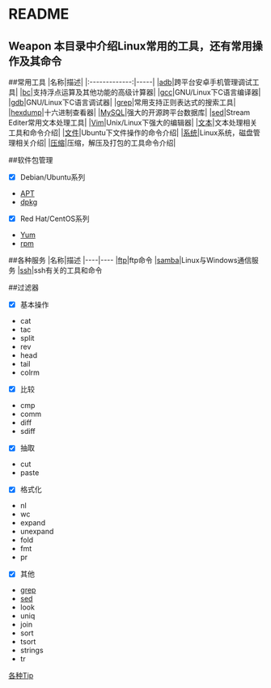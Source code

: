 README
======
Weapon
本目录中介绍Linux常用的工具，还有常用操作及其命令
------
##常用工具
|名称|描述|
|:-------------:|-----|
|[adb](adb.md)|跨平台安卓手机管理调试工具|
|[bc](bc.md)|支持浮点运算及其他功能的高级计算器|
|[gcc](gcc.md)|GNU/Linux下C语言编译器|
|[gdb](gdb.md)|GNU/Linux下C语言调试器|
|[grep](grep.md)|常用支持正则表达式的搜索工具|
|[hexdump](hexdump.md)|十六进制查看器|
|[MySQL](mysql.md)|强大的开源跨平台数据库|
|[sed](sed.md)|Stream Editer常用文本处理工具|
|[Vim](vim.md)|Unix/Linux下强大的编辑器|
|[文本](Text.md)|文本处理相关工具和命令介绍|
|[文件](File.md)|Ubuntu下文件操作的命令介绍|
|[系统](System.md)|Linux系统，磁盘管理相关介绍|
|[压缩](Compress.md)|压缩，解压及打包的工具命令介绍|

##软件包管理
- [x] Debian/Ubuntu系列
* [APT](APT.md)
* [dpkg](dpkg)
- [x] Red Hat/CentOS系列
* [Yum](Yum.md)
* [rpm](rpm.md)

##各种服务
|名称|描述
|----|----
|[ftp](ftp)|ftp命令
|[samba](samba)|Linux与Windows通信服务
|[ssh](ssh)|ssh有关的工具和命令

##过滤器
- [x] 基本操作
* cat
* tac
* split
* rev
* head
* tail
* colrm
- [x] 比较
* cmp
* comm
* diff
* sdiff
- [x] 抽取
* cut
* paste
- [x] 格式化
* nl
* wc
* expand
* unexpand
* fold
* fmt
* pr
- [x] 其他
* [grep](grep.md)
* [sed](sed.md)
* look
* uniq
* join
* sort
* tsort
* strings
* tr

[各种Tip](Tips.md)
